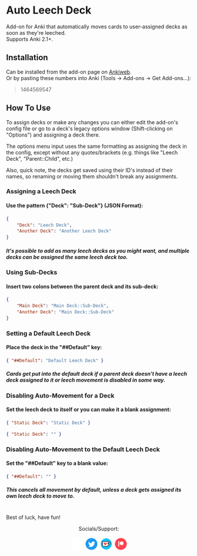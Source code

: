 # Auto Leech Deck
Add-on for Anki that automatically moves cards to user-assigned decks as soon as they're leeched.  
Supports Anki 2.1+.  

## Installation
Can be installed from the add-on page on [Ankiweb](https://ankiweb.net).  
Or by pasting these numbers into Anki (Tools -> Add-ons -> Get Add-ons...):  

> 1464569547

## How To Use

To assign decks or make any changes you can either edit the add-on's config file or go to a deck's legacy options window (Shift-clicking on "Options") and assigning a deck there.  

The options menu input uses the same formatting as assigning the deck in the config, except without any quotes/brackets (e.g. things like "Leech Deck", "Parent::Child", etc.)

Also, quick note, the decks get saved using their ID's instead of their names, so renaming or moving them shouldn't break any assignments.

### Assigning a Leech Deck
#### Use the pattern {"Deck": "Sub-Deck"} (JSON Format):
```json
{
    "Deck": "Leech Deck",
    "Another Deck": "Another Leech Deck"
}
```
##### It's possible to add as many leech decks as you might want, and multiple decks can be assigned  the same leech deck too.

### Using Sub-Decks
#### Insert two colons between the parent deck and its sub-deck:
```json
{
    "Main Deck": "Main Deck::Sub-Deck",
    "Another Deck": "Main Deck::Sub-Deck"
}
```

### Setting a Default Leech Deck
#### Place the deck in the "##Default" key:
```json
{ "##Default": "Default Leech Deck" }
```
##### Cards get put into the default deck if a parent deck doesn't have a leech deck assigned to it or leech movement is disabled in some way.

### Disabling Auto-Movement for a Deck
#### Set the leech deck to itself or you can make it a blank assignment:
```json
{ "Static Deck": "Static Deck" }
```
```json
{ "Static Deck": "" }
```

### Disabling Auto-Movement to the Default Leech Deck
#### Set the "##Default" key to a blank value:
```json
{ "##Default": "" }
```
##### This cancels all movement by default, unless a deck gets assigned its own leech deck to move to. <br><br>

Best of luck, have fun!

<div align="center">Socials/Support:</div><br>

<div align="center"><a href="https://github.com/iamjustkoi/AutoLeechDeck"><img src="https://github.com/iamjustkoi/AutoLeechDeck/blob/master/raw/GitHub-Mark-Light.png?raw=true"></a>&nbsp;&nbsp;<a href="https://twitter.com/iamjustkoi"><img src="https://github.com/iamjustkoi/AutoLeechDeck/blob/master/raw/twitter-social.png?raw=true"></a>&nbsp;&nbsp;<a href="https://ko-fi.com/iamjustkoi"><img src="https://github.com/iamjustkoi/AutoLeechDeck/blob/master/raw/kofilogo_blue.PNG?raw=true"></a>&nbsp;&nbsp;<a href="https://www.patreon.com/iamjustkoi"><img src="https://github.com/iamjustkoi/AutoLeechDeck/blob/master/raw/patreon.png?raw=true"></a></div>
